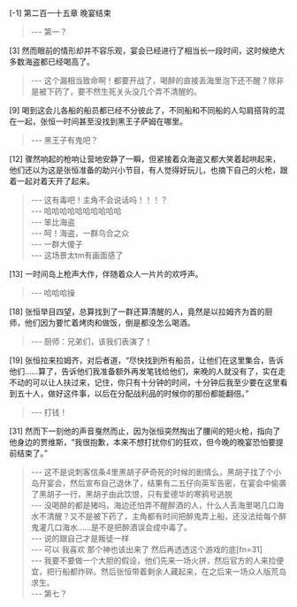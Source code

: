 
[-1] 第二百一十五章 晚宴结束
>--- 第一？<br>

[3] 然而眼前的情形却并不容乐观，宴会已经进行了相当长一段时间，这时候绝大多数海盗都已经喝高了。
>--- 这个漏相当致命啊！都要开战了，喝醉的直接丢海里泡下还不醒？除非是被下药了，要不然生死关头没几个弄不清醒的。<br>

[9] 喝到这会儿各船的船员都已经不分彼此了，不同船和不同船的人勾肩搭背的混在一起，张恒一时间甚至没找到黑王子萨姆在哪里。
>--- 黑王子有鬼吧？<br>

[12] 骤然响起的枪响让营地安静了一瞬，但紧接着众海盗又都大笑着起哄起来，他们还以为这是张恒准备的助兴小节目，有人觉得好玩儿，也摘下自己的火枪，跟着一起对着天开了起来。
>--- 这有毒吧！主角不会说话吗！！！？<br>
>--- 哈哈哈哈哈哈哈哈哈哈<br>
>--- 笨比海盗<br>
>--- 呵！海盗，一群乌合之众<br>
>--- 一群大傻子<br>
>--- 这场景太tm有画面感了<br>

[13] 一时间岛上枪声大作，伴随着众人一片片的欢呼声。
>--- 哈哈哈操<br>

[18] 张恒举目四望，总算找到了一群还算清醒的人，竟然是以拉姆齐为首的厨师，他们因为要忙着烤肉和做饭，倒是都没怎么喝酒。
>--- 厨师：兄弟们，该我们表演了！<br>

[19] 张恒拉来拉姆齐，对后者道，“尽快找到所有船员，让他们在这里集合，告诉他们……算了，告诉他们我准备额外再发笔钱给他们，来晚的人就没有了，实在走不动的可以让人扶过来，记住，你只有十分钟的时间，十分钟后我至少要在这里看到五十人，做好这件事，以后在分配战利品的时候你的那份都能翻倍。”
>--- 打钱！<br>

[31] 然而下一刻他的声音戛然而止，因为张恒突然掏出了腰间的短火枪，指向了他身边的贾维斯，“我很抱歉，本来不想打扰你们的狂欢，但今晚的晚宴恐怕要提前结束了。”
>--- 这不是说刺客信条4里黑胡子萨奇死的时候的剧情么，黑胡子找了个小岛开宴会，然后宣布自己退休了，结果有二五仔向英军告密，在宴会中偷袭了黑胡子一行，黑胡子由此饮恨，只有爱德华的寒鸦号逃脱<br>
>--- 没喝醉的都是猪吗，海边还怕弄不醒醉酒的人，什么人丢海里喝几口海水不清醒？又不是被下药了，主角都有时间把醉鬼弄上船，还没法给每个醉鬼灌几口海水……是不是把醉酒误会成中毒了。<br>
>--- 说的跟自己才是叛徒一样<br>
>--- 可以 我喜欢 那个神也该出来了 然后再透透这个游戏的底[fn=31]<br>
>--- 我要不要做一个大胆的假设，他们先来一场火拼，然后官方的人来捡便宜，把行船都炸碎。然后张恒带着剩余人藏起来，在之后来一场众人版荒岛求生。<br>
>--- 第七？<br>
